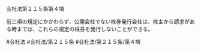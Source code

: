 会社法第２１５条第４項

前三項の規定にかかわらず、公開会社でない株券発行会社は、株主から請求がある時までは、これらの規定の株券を発行しないことができる。

#会社法
#会社法/第２１５条
#会社法/第２１５条/第４項

